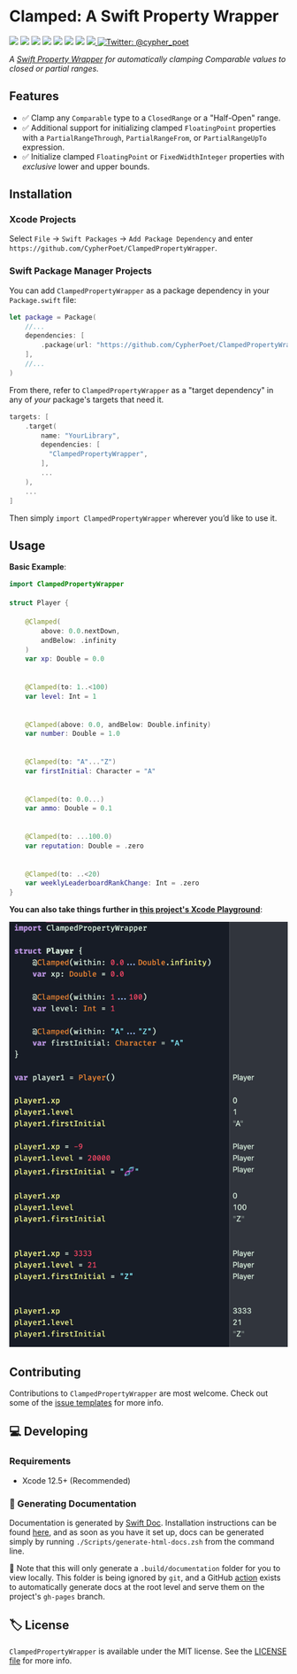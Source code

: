 # Clamped: A Swift Property Wrapper

<!-- Header Logo -->

<!-- <div align="center">
   <img width="600px" src="./Extras/banner-logo.png" alt="Banner Logo">
</div> -->


<!-- Badges -->

<p>
    <img src="https://img.shields.io/badge/iOS-13.0+-865EFC.svg" />
    <img src="https://img.shields.io/badge/iPadOS-13.0+-F65EFC.svg" />
    <img src="https://img.shields.io/badge/macOS-10.15+-179AC8.svg" />
    <img src="https://img.shields.io/badge/tvOS-13.0+-41465B.svg" />
    <img src="https://img.shields.io/badge/watchOS-6.0+-1FD67A.svg" />
    <img src="https://img.shields.io/badge/License-MIT-blue.svg" />
    <img src="https://github.com/CypherPoet/ClampedPropertyWrapper/workflows/Build%20&%20Test/badge.svg" />
    <a href="https://github.com/apple/swift-package-manager">
      <img src="https://img.shields.io/badge/spm-compatible-brightgreen.svg?style=flat" />
    </a>
    <a href="https://twitter.com/cypher_poet">
        <img src="https://img.shields.io/badge/Contact-@cypher_poet-lightgrey.svg?style=flat" alt="Twitter: @cypher_poet" />
    </a>
</p>


<p align="center">

_A [Swift Property Wrapper](https://docs.swift.org/swift-book/LanguageGuide/Properties.html#ID617) for automatically clamping Comparable values to closed or partial ranges._

<p />


## Features

- ✅ Clamp any `Comparable` type to a `ClosedRange` or a "Half-Open" range.
- ✅ Additional support for initializing clamped `FloatingPoint` properties with a `PartialRangeThrough`, `PartialRangeFrom`, or `PartialRangeUpTo` expression.
- ✅ Initialize clamped `FloatingPoint` or `FixedWidthInteger` properties with _exclusive_ lower and upper bounds.

## Installation

### Xcode Projects

Select `File` -> `Swift Packages` -> `Add Package Dependency` and enter `https://github.com/CypherPoet/ClampedPropertyWrapper`.


### Swift Package Manager Projects

You can add `ClampedPropertyWrapper` as a package dependency in your `Package.swift` file:

```swift
let package = Package(
    //...
    dependencies: [
        .package(url: "https://github.com/CypherPoet/ClampedPropertyWrapper", .upToNextMinor(from: "0.2.0")),
    ],
    //...
)
```

From there, refer to `ClampedPropertyWrapper` as a "target dependency" in any of _your_ package's targets that need it.

```swift
targets: [
    .target(
        name: "YourLibrary",
        dependencies: [
          "ClampedPropertyWrapper",
        ],
        ...
    ),
    ...
]
```

Then simply `import ClampedPropertyWrapper` wherever you’d like to use it.


## Usage

**Basic Example**:

```swift
import ClampedPropertyWrapper

struct Player {

    @Clamped(
        above: 0.0.nextDown,
        andBelow: .infinity
    )
    var xp: Double = 0.0


    @Clamped(to: 1..<100)
    var level: Int = 1


    @Clamped(above: 0.0, andBelow: Double.infinity)
    var number: Double = 1.0


    @Clamped(to: "A"..."Z")
    var firstInitial: Character = "A"


    @Clamped(to: 0.0...)
    var ammo: Double = 0.1


    @Clamped(to: ...100.0)
    var reputation: Double = .zero


    @Clamped(to: ..<20)
    var weeklyLeaderboardRankChange: Int = .zero
}
```

**You can also take things further in [this project's Xcode Playground](./Examples/Playgrounds/)**:

![Playground Example](./Extras/playground-example-1.png)

## Contributing

Contributions to `ClampedPropertyWrapper` are most welcome. Check out some of the [issue templates](./.github/ISSUE_TEMPLATE/) for more info.



## 💻 Developing

### Requirements

- Xcode 12.5+ (Recommended)


### 📜 Generating Documentation

Documentation is generated by [Swift Doc](https://github.com/SwiftDocOrg/swift-doc). Installation instructions can be found [here](https://github.com/SwiftDocOrg/swift-doc#installation), and as soon as you have it set up, docs can be generated simply by running `./Scripts/generate-html-docs.zsh` from the command line.

📝 Note that this will only generate a `.build/documentation` folder for you to view locally. This folder is being ignored by `git`, and a GitHub [action](./.github/workflows/PublishDocumentation.yml) exists to automatically generate docs at the root level and serve them on the project's `gh-pages` branch.


## 🏷 License

`ClampedPropertyWrapper` is available under the MIT license. See the [LICENSE file](./LICENSE) for more info.
